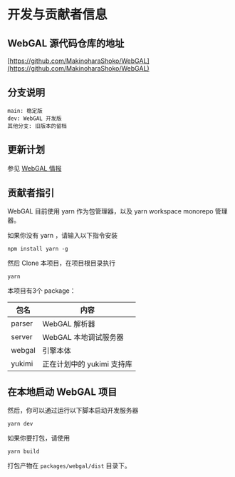 # 开发与贡献者信息

## WebGAL 源代码仓库的地址

[https://github.com/MakinoharaShoko/WebGAL](https://github.com/MakinoharaShoko/WebGAL)

## 分支说明

```
main: 稳定版
dev: WebGAL 开发版
其他分支: 旧版本的留档
```

## 更新计划

参见 [WebGAL 情报](/info)

## 贡献者指引

WebGAL 目前使用 yarn 作为包管理器，以及 yarn workspace monorepo 管理器。

如果你没有 yarn ，请输入以下指令安装

```shell
npm install yarn -g
```

然后 Clone 本项目，在项目根目录执行

```shell
yarn
```

本项目有3个 package：

| 包名   | 内容                       |
| ------ | -------------------------- |
| parser | WebGAL 解析器              |
| server | WebGAL 本地调试服务器      |
| webgal | 引擎本体                   |
| yukimi | 正在计划中的 yukimi 支持库 |

## 在本地启动 WebGAL 项目

然后，你可以通过运行以下脚本启动开发服务器

```shell
yarn dev
```

如果你要打包，请使用

```shell
yarn build
```

打包产物在  `packages/webgal/dist` 目录下。
